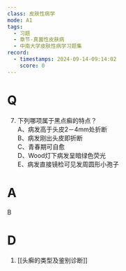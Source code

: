 ```yaml
---
class: 皮肤性病学
mode: A1
tags:
  - 习题
  - 章节-真菌性皮肤病
  - 中南大学皮肤性病学习题集
record:
  - timestamps: 2024-09-14-09:14:02
    score: 0
---
```


# Q
7. 下列哪项属于黑点癣的特点？  
A、病发高于头皮2－4mm处折断  
B、病发刚出头皮即折断  
C、青春期可自愈  
D、Wood灯下病发呈暗绿色荧光  
E、病发直接镜检可见发周圆形小孢子  
# A
B
# D
1. [[头癣的类型及鉴别诊断]]
